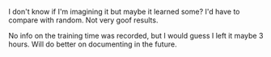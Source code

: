 I don't know if I'm imagining it but maybe it learned some? 
I'd have to compare with random. Not very goof results.

No info on the training time was recorded, but I would guess I left it maybe 3 hours. Will do better on documenting in the future.